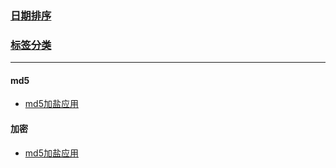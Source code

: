 ### [日期排序](https://github.com/dywsun/notes/blob/main/readme.md)
### [标签分类](https://github.com/dywsun/notes/blob/main/tag.md)
---
#### md5
* [md5加盐应用](https://github.com/dywsun/notes/blob/main/post/md5加盐应用.md)

#### 加密
* [md5加盐应用](https://github.com/dywsun/notes/blob/main/post/md5加盐应用.md)

